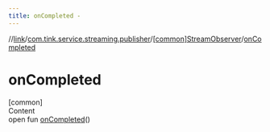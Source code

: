 ```yaml
---
title: onCompleted -
---
```

//[link](../../index.md)/[com.tink.service.streaming.publisher](../index.md)/[[common]StreamObserver](index.md)/[onCompleted](on-completed.md)



# onCompleted  
[common]  
Content  
open fun [onCompleted](on-completed.md)()  



